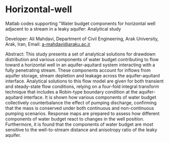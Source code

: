 # Horizontal-well
Matlab codes supporting "Water budget components for horizontal well adjacent to a stream in a leaky aquifer: Analytical study

Developer: Ali Mahdavi, Department of Civil Engineering, Arak University, Arak, Iran, Email: a-mahdavi@araku.ac.ir

Abstract:
This study presents a set of analytical solutions for drawdown distribution and various components of water budget contributing to flow toward a horizontal well in an aquifer-aquitard system interacting with a fully penetrating stream. These components account for inflows from aquifer storage, stream depletion and leakage across the aquifer-aquitard interface. Analytical solutions to this flow model are given for both transient and steady-state flow conditions, relying on a four-fold integral transform technique that includes a Robin-type boundary condition at the aquifer-aquitard interface. It is shown how various components of water budget collectively counterbalance the effect of pumping discharge, confirming that the mass is conserved under both continuous and non-continuous pumping scenarios. Response maps are prepared to assess how different components of water budget react to changes in the well position. Furthermore, it is found that the components of water budget are most sensitive to the well-to-stream distance and anisotropy ratio of the leaky aquifer.
